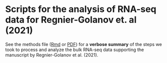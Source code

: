 # Scripts for the analysis of RNA-seq data for Regnier-Golanov et. al (2021)

See the methods file ([Rmd](https://raw.githubusercontent.com/abcwcm/Regnier-Golanov2021/main/methods.Rmd?token=ABF6H2TY7CAW6M2BLSZOWRK76NHMS) or [PDF](https://github.com/abcwcm/Regnier-Golanov2021/blob/main/methods.pdf)) for a **verbose summary** of the steps we took to process and analyze the bulk RNA-seq data supporting the manuscript by Regnier-Golanov et al. (2021).

